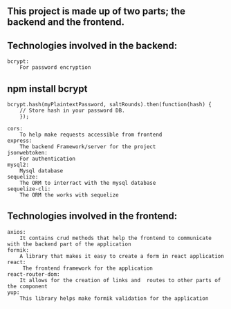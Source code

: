 ## This project is made up of two parts; the backend and the frontend.


## Technologies involved in the backend:
	bcrypt: 
		For password encryption
##      npm install bcrypt
	bcrypt.hash(myPlaintextPassword, saltRounds).then(function(hash) {
        // Store hash in your password DB.
        });

	cors:
		To help make requests accessible from frontend
	express:
		The backend Framework/server for the project
	jsonwebtoken:
		For authentication
	mysql2:
		Mysql database
	sequelize:
		The ORM to interract with the mysql database
	sequelize-cli:
		The ORM the works with sequelize
	
## Technologies involved in the frontend:
	axios:
		It contains crud methods that help the frontend to communicate with the backend part of the application
	formik:
		A library that makes it easy to create a form in react application
	react:
		 The frontend framework for the application
	react-router-dom:
		It allows for the creation of links and  routes to other parts of the component
	yup:
		This library helps make formik validation for the application
